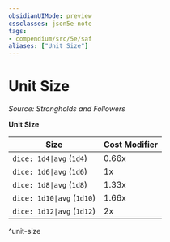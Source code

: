 ```yaml
---
obsidianUIMode: preview
cssclasses: json5e-note
tags:
- compendium/src/5e/saf
aliases: ["Unit Size"]
---
```

# Unit Size
*Source: Strongholds and Followers* 

**Unit Size**

| Size | Cost Modifier |
|------|---------------|
| `dice: 1d4\|avg` (`1d4`) | 0.66x |
| `dice: 1d6\|avg` (`1d6`) | 1x |
| `dice: 1d8\|avg` (`1d8`) | 1.33x |
| `dice: 1d10\|avg` (`1d10`) | 1.66x |
| `dice: 1d12\|avg` (`1d12`) | 2x |
^unit-size